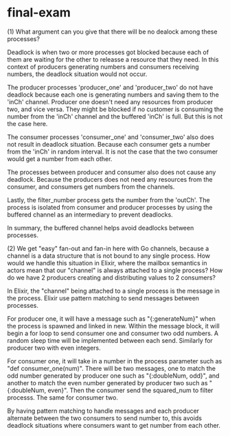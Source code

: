 # final-exam

(1) What argument can you give that there will be no dealock among these processes?

Deadlock is when two or more processes got blocked because each of them are waiting for the other to releasse a resource that they need. In this context of producers generating numbers and consumers receiving numbers, the deadlock situation would not occur. 

The producer processes 'producer_one' and 'producer_two' do not have deadlock because each one is generating numbers and saving them to the 'inCh' channel. Producer one doesn't need any resources from producer two, and vice versa. They might be blocked if no customer is consuming the number from the 'inCh' channel and the buffered 'inCh' is full. But this is not the case here. 

The consumer processes 'consumer_one' and 'consumer_two' also does not result in deadlock situation. Because each consumer gets a number from the 'inCh' in random interval. It is not the case that the two consumer would get a number from each other. 

The processes between producer and consumer also does not cause any deadlock. Because the producers does not need any resources from the consumer, and consumers get numbers from the channels.

Lastly, the filter_number process gets the number from the 'outCh'. The process is isolated from consumer and producer processes by using the buffered channel as an intermediary to prevent deadlocks. 

In summary, the buffered channel helps avoid deadlocks between processes.





(2) We get "easy" fan-out and fan-in here with Go channels, because a channel is a data structure that is not bound to any single process. How would we handle this situation in Elixir, where the mailbox semantics in actors mean that our "channel" is always attached to a single process? How do we have 2 producers creating and distributing values to 2 consumers?


In Elixir, the "channel" being attached to a single process is the message in the process. Elixir use pattern matching to send messages between processes. 

For producer one, it will have a message such as "{:generateNum}" when the process is spawned and linked in new. Within the message block, it will begin a for loop to send consumer one and consumer two odd numbers. A random sleep time will be implemented between each send. Similarly for producer two with even integers. 

For consumer one, it will take in a number in the process parameter such as "def consumer_one(num)". There will be two messages, one to match the odd number generated by producer one such as "{:doubleNum, odd}", and another to match the even number generated by producer two such as "{:doubleNum, even}". Then the consumer send the squared_num to filter processs. The same for consumer two.

By having pattern matching to handle messages and each producer alternate between the two consumers to send number to, this avoids deadlock situations where consumers want to get number from each other.
